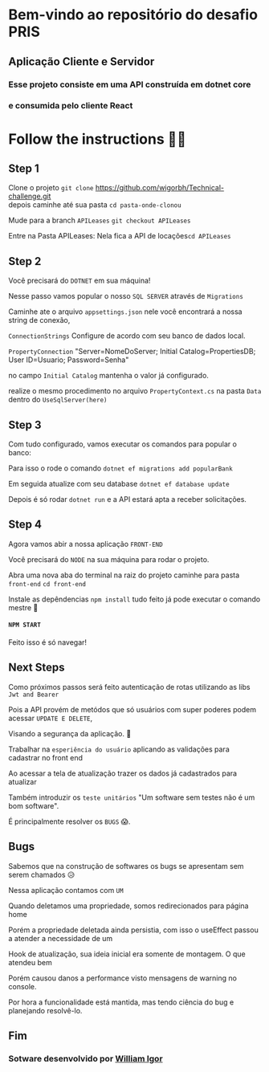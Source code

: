 # Bem-vindo ao repositório do desafio PRIS 

##  Aplicação Cliente e Servidor

### Esse projeto consiste em uma API construída em dotnet core
### e consumida pelo cliente React

# Follow the instructions 💪🏽

## Step 1

Clone o projeto 
`git clone`  https://github.com/wigorbh/Technical-challenge.git                                  
depois caminhe até sua pasta `cd pasta-onde-clonou`

Mude para a branch `APILeases` `git checkout APILeases`

Entre na Pasta APILeases: Nela fica a API de locações`cd APILeases`

## Step 2

Você precisará do `DOTNET` em sua máquina!

Nesse passo vamos popular o nosso `SQL SERVER` através de `Migrations`

Caminhe ate o arquivo `appsettings.json` nele você encontrará a nossa string de conexão,

`ConnectionStrings` Configure de acordo com seu banco de dados local.       

`PropertyConnection` "Server=NomeDoServer; Initial Catalog=PropertiesDB; User ID=Usuario; Password=Senha"   

 no campo `Initial Catalog` mantenha o valor já configurado.
 
 realize o mesmo procedimento no arquivo `PropertyContext.cs` na pasta `Data` dentro do `UseSqlServer(here)`


## Step 3

Com tudo configurado, vamos executar os comandos para popular o banco:

Para isso o rode o comando `dotnet ef migrations add popularBank`

Em seguida atualize com seu database `dotnet ef database update`

Depois é só rodar `dotnet run` e a API estará apta a receber solicitações.

## Step 4

Agora vamos abir a nossa aplicação `FRONT-END`

Você precisará do `NODE` na sua máquina para rodar o projeto.

Abra uma nova aba do terminal na raiz do projeto caminhe para pasta `front-end` `cd front-end`

Instale as depêndencias `npm install` tudo feito já pode executar o comando mestre 🧙

#### `NPM START`

Feito isso é só navegar!


## Next Steps

Como próximos passos será feito autenticação de rotas utilizando as libs `Jwt and Bearer`                      

Pois a API provém de metódos que só usuários com super poderes podem acessar  `UPDATE E DELETE`,

Visando a segurança da aplicação. 🙂

Trabalhar na `esperiência do usuário` aplicando as validações para cadastrar no front end

Ao acessar a tela de atualização trazer os dados já cadastrados para atualizar

Também introduzir os `teste unitários` "Um software sem testes não é um bom software".

É principalmente resolver os `BUGS` 😱.

## Bugs

Sabemos que na construção de softwares os bugs se apresentam sem serem chamados 😥

Nessa aplicação contamos com `UM`

Quando deletamos uma propriedade, somos redirecionados para página home 

Porém a propriedade deletada ainda persistia, com isso o useEffect passou a atender a necessidade de um 

Hook de atualização, sua ideia inicial era somente de montagem. O que atendeu bem

Porém causou danos a performance visto mensagens de warning no console. 

Por hora a funcionalidade está mantida, mas tendo ciência do bug e planejando resolvê-lo.

## Fim

### Sotware desenvolvido por [William Igor](https://www.linkedin.com/in/williamigor/)



